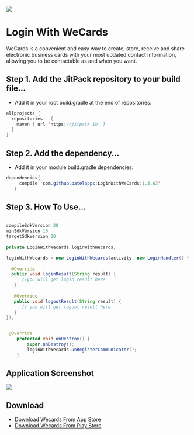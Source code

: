 

![](https://www.we.cards/theme/images/logo.png)  

# Login With WeCards

WeCards is a convenient and easy way to create, store, receive and share electronic business cards with your most updated contact information, allowing you to be contactable as and when you want.

## Step 1. Add the JitPack repository to your build file...
* Add it in your root build.gradle at the end of repositories:

``` java
allprojects {
  repositories   {
    maven { url 'https://jitpack.io' }
  }
}
```

## Step 2. Add the dependency...
* Add it in your module build.gradle dependencies:
``` java
dependencies{
     compile 'com.github.patelapps:LoginWithWeCards:1.3.63'
   }
```

## Step 3. How To Use... 

``` java

compileSdkVersion 28
minSdkVersion 16    
targetSdkVersion 28
    
private LoginWithWecards loginWithWecards;

loginWithWecards = new LoginWithWecards(activity, new LoginHandler() {
  
  @Override
  public void loginResult(String result) {
      //you will get login result here
   }
   
   @Override
   public void logoutResult(String result) {
      // you will get logout result here
   }
});


 @Override
    protected void onDestroy() {
        super.onDestroy();
        loginWithWecards.unRegisterCommunicator();
    }
```

## Application Screenshot
![](https://www.we.cards/theme/images/more-feature-mockup.png)

## Download 
* [Download Wecards From App Store](https://itunes.apple.com/app/wecards/id1154071458?ls=1&amp)  
* [Download Wecards From Play Store](https://play.google.com/store/apps/details?id=com.CCS.WeCards)

